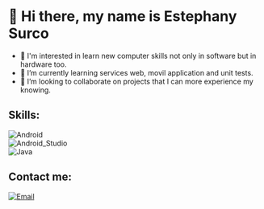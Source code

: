 # 👋 Hi there, my name is Estephany Surco

- 👀 I'm interested in learn new computer skills not only in software but in hardware too.
- 🌱 I’m currently learning services web, movil application and unit tests.
- 💞️ I’m looking to collaborate on projects that I can more experience my knowing.

## Skills:
![Android](https://img.shields.io/badge/Android-3DDC84?style=for-the-badge&logo=android&logoColor=white&labelColor=101010)</br>
![Android_Studio](https://img.shields.io/badge/Android_Studio-3DDC84?style=for-the-badge&logo=android-studio&logoColor=white&labelColor=101010)</br>
![Java](https://img.shields.io/badge/Java-3DDC84?style=for-the-badge&logo=java&logoColor=white&labelColor=101010)</br>
## Contact me:

[![Email](https://img.shields.io/badge/esurcoa@unsa.edu.pe-44a3f1?style=for-the-badge&logo=gmail&logoColor=white&labelColor=101010)]()

